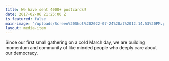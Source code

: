 ```yaml
---
title: We have sent 4000+ postcards!
date: 2017-02-06 21:25:00 Z
is featured: false
main-image: "/uploads/Screen%20Shot%202022-07-24%20at%2012.14.53%20PM.png"
layout: media-item
---
```


Since our first small gathering on a cold March day, we are building momentum and community of like minded people who deeply care about our democracy.  
